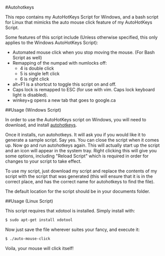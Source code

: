 #Autohotkeys

This repo contains my AutoHotKeys Script for Windows, and a bash script for
Linux that mimicks the auto mouse click feature of my AutoHotKeys Script.

Some features of this script include (Unless otherwise specified, this only
applies to the Windows AutoHotKeys Script):
* Automated mouse click when you stop moving the mouse. (For Bash Script as well)
* Remapping of the numpad with numlocks off:
    * 4 is double click
    * 5 is single left click
    * 6 is right click
* alt+F1 is a shortcut to toggle this script on and off.
* Caps lock is remapped to ESC (for use with vim. Caps lock keyboard light is
  disabled).
* winkey+g opens a new tab that goes to google.ca

##Usage (Windows Script)

In order to use the AutoHotKeys script on Windows, you will need to download, and install
[autohotkeys](https://github.com/AutoHotkey/AutoHotkey/releases/download/v1.0.48.05/AutoHotkey104805_Install.exe).

Once it installs, run autohotkeys. It will ask you if you would like it to
generate a sample script. Say yes. You can close the script when it comes up.
Now go and run autohotkeys again. This will actually start up the script and an
icon will appear in the system tray. Right clicking this will give you some
options, including "Reload Script" which is required in order for changes to
your script to take effect.

To use my script, just download my script and replace the contents of my script
with the script that was generated (this will ensure that it is in the correct
place, and has the correct name for autohotkeys to find the file).

The default location for the script should be in your documents folder.


##Usage (Linux Script)

This script requires that xdotool is installed. Simply install with:

```bash
$ sudo apt-get install xdotool
```

Now just save the file wherever suites your fancy, and execute it:

```bash
$ ./auto-mouse-click
```

Voila, your mouse will click itself!
